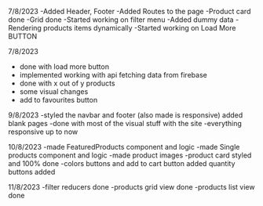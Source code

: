 7/8/2023
-Added Header, Footer
-Added Routes to the page
-Product card done
-Grid done
-Started working on filter menu
-Added dummy data
-Rendering products items dynamically 
-Started working on Load More BUTTON

7/8/2023
- done with load more button
- implemented working with api fetching data from firebase
- done with x out of y products
- some visual changes
- add to favourites button

9/8/2023
-styled the navbar and footer (also made is responsive) added blank pages 
-done with most of the visual stuff with the site
-everything responsive up to now

10/8/2023
-made FeaturedProducts component and logic
-made Single products component and logic
-made product images
-product card styled and 100% done
-colors buttons and add to cart button added quantity buttons added

11/8/2023
-filter reducers done
-products grid view done
-products list view done





